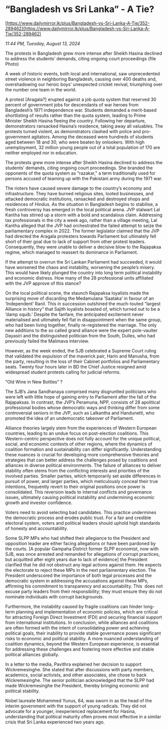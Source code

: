 # “Bangladesh vs Sri Lanka”  - A Tie?

[https://www.dailymirror.lk/plus/Bangladesh-vs-Sri-Lanka-A-Tie/352-289462](https://www.dailymirror.lk/plus/Bangladesh-vs-Sri-Lanka-A-Tie/352-289462)

*11:44 PM, Tuesday, August 13, 2024*

The protests in Bangladesh grew more intense after Sheikh Hasina declined to address the students’ demands, citing ongoing court proceedings (file Photo)

A week of historic events, both local and international, saw unprecedented street violence in neighboring Bangladesh, causing over 400 deaths and, overshadowing our heroic boys’ unexpected cricket revival, triumphing over the number one team in the world.

A protest [Aragala?] erupted against a job quota system that reserved 30 percent of government jobs for descendants of war heroes from Bangladesh’s 1971 independence war. Students demanded a merit-based shortlisting of results rather than the quota system, leading to Prime Minister Sheikh Hasina fleeing the country. Following her departure, demonstrators ransacked Hasina’s residence, taking away all valuables. The protests turned violent, as demonstrators clashed with police and pro-government agitators. Among the deceased were hundreds of students aged between 18 and 30, who were beaten by onlookers. With high unemployment, 32 million young people out of a total population of 170 are neither employed nor in education.

The protests grew more intense after Sheikh Hasina declined to address the students’ demands, citing ongoing court proceedings. She branded the opponents of the quota system as “razakar,” a term traditionally used for persons accused of teaming up with the Pakistani army during the 1971 war.

The rioters have caused severe damage to the country’s economy and infrastructure. They have burned religious sites, looted businesses, and attacked democratic institutions, ransacked and destroyed shops and residences of Hindus. As the situation in Bangladesh begins to stabilise, a fresh controversy has emerged in the local political arena. JVP stalwart Lal Kantha has stirred up a storm with a bold and scandalous claim. Addressing tax professionals in the city a week ago, rather than a village meeting, Lal Kantha alleged that the JVP had orchestrated the failed attempt to seize the parliamentary complex in 2022. The former legislator claimed that the JVP had directed the Aragala protesters towards Parliament but ultimately fell short of their goal due to lack of support from other protest leaders. Consequently, they were unable to deliver a decisive blow to the Rajapaksa regime, which managed to reassert its dominance in Parliament.

If the attempt to overrun the Sri Lankan Parliament had succeeded, it would have worsened the chaos and instability, worsening the people’s misery. This would have likely plunged the country into long term political instability and economic distress. How many of the 28 professional units affiliated with the JVP approve of this stance?

On the local political scene, the staunch Rajapaksa loyalists made the surprising move of discarding the Medamulana ‘Saataka’ in favour of an ‘Independent’ Ranil. This in succession outshined the much-touted “largest Alliance in history” that Sajith loyalists boasted of, which turned out to be a ‘damp squib.’ Despite the fanfare, the anticipated excitement never materialised and ultimately fell flat in disappointment when the same group, who had been living together, finally re-registered the marriage. The only new additions to the so called grand alliance were the expert pole-vaulter Dayasiri and the distinguished politician from the South, Dulles, who had previously failed the Malimava interview.

However, as the week ended, the SJB celebrated a Supreme Court ruling that validated the expulsion of the maverick pair, Harin and Manusha, from the party, resulting in the loss of their Cabinet portfolios and Parliamentary seats. Twenty four hours later in BD the Chief Justice resigned amid widespread student protests calling for judicial reforms.

“Old Wine in New Bottles” ?

The SJB’s Jana Sandhanaya comprised many disgruntled politicians who were left with little hope of gaining entry to Parliament after the fall of the Rajapaksas. In contrast, the JVP’s Peramuna, NPP, consists of 28 apolitical professional bodies whose democratic ways and thinking differ from some controversial seniors in the JVP, such as Lalkantha and Handunetti, who promoted the idea of an undemocratic takeover of Parliament.

Alliance theories largely stem from the experiences of Western European countries, leading to an undue focus on post-election coalitions. This Western-centric perspective does not fully account for the unique political, social, and economic contexts of other regions, where the dynamics of coalition formation and sustainability can differ significantly. Understanding these nuances is crucial for developing more comprehensive theories and strategies that can better address the challenges posed by coalitions and alliances in diverse political environments. The failure of alliances to deliver stability often stems from the conflicting interests and priorities of the involved parties. Smaller parties, which temporarily set aside differences in pursuit of power, and larger parties, which meticulously conceal their true intentions, frequently revert to their original positions once power is consolidated. This reversion leads to internal conflicts and governance issues, ultimately causing political instability and undermining economic growth and investor confidence.

Voters need to avoid selecting bad candidates. This practice undermines the democratic process and erodes public trust. For a fair and credible electoral system, voters and political leaders should uphold high standards of honesty and accountability.

Some SLPP MPs who had shifted their allegiance to the President and opposition leader are either facing allegations or have been pardoned by the courts. [A popular Gampaha District former SLPP economist, now with SJB, was once arrested and remanded for allegations of corrupt practices, but acquitted after eight years due to lack of evidence] the President clarified that he did not obstruct any legal actions against them. He expects the electorate to reject these MPs in the next parliamentary election. The President underscored the importance of both legal processes and the democratic system in addressing the accusations against these MPs, affirming his commitment to transparency and accountability. This  does not excuse party leaders from their responsibility; they must ensure they do not nominate individuals with corrupt backgrounds.

Furthermore, the instability caused by fragile coalitions can hinder long-term planning and implementation of economic policies, which are critical for attracting Foreign Direct Investment (FDI) and securing financial support from international institutions. In conclusion, while alliances and coalitions are often formed with the intent of consolidating power and achieving political goals, their inability to provide stable governance poses significant risks to economic and political stability. A more nuanced understanding of coalition dynamics, beyond the Western European experience, is essential for addressing these challenges and fostering more effective and stable political alliances globally.

In a letter to the media, Pavithra explained her decision to support Wickremesinghe. She stated that after discussions with party members, academics, social activists, and other associates, she chose to back Wickremesinghe. The senior politician acknowledged that the SLPP had made Wickremesinghe the President, thereby bringing economic and political stability.

Nobel laureate Mohammed Yunus, 84, was sworn in as the head of the interim government with the support of young radicals. They did not advocate for a younger, inexperienced replacement for Hasina, understanding that political maturity often proves most effective in a similar crisis that Sri Lanka experienced two years ago.

